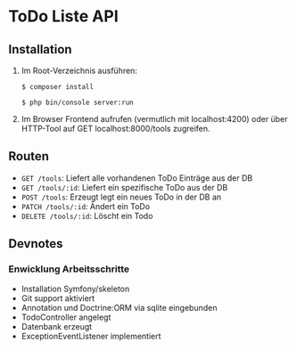 # ToDo Liste API #

## Installation ##

1. Im Root-Verzeichnis ausführen: 
    ```
    $ composer install

    $ php bin/console server:run
    ```

2. Im Browser Frontend aufrufen (vermutlich mit localhost:4200) oder über HTTP-Tool 
auf GET localhost:8000/tools zugreifen.


## Routen ##
* `GET /tools`: Liefert alle vorhandenen ToDo Einträge aus der DB 
* `GET /tools/:id`: Liefert ein spezifische ToDo aus der DB  
* `POST /tools`: Erzeugt legt ein neues ToDo in der DB an  
* `PATCH /tools/:id`: Ändert ein ToDo  
* `DELETE /tools/:id`: Löscht ein Todo


## Devnotes ##

### Enwicklung Arbeitsschritte ###

* Installation Symfony/skeleton
* Git support aktiviert
* Annotation und Doctrine:ORM via sqlite eingebunden
* TodoController angelegt
* Datenbank erzeugt
* ExceptionEventListener implementiert
